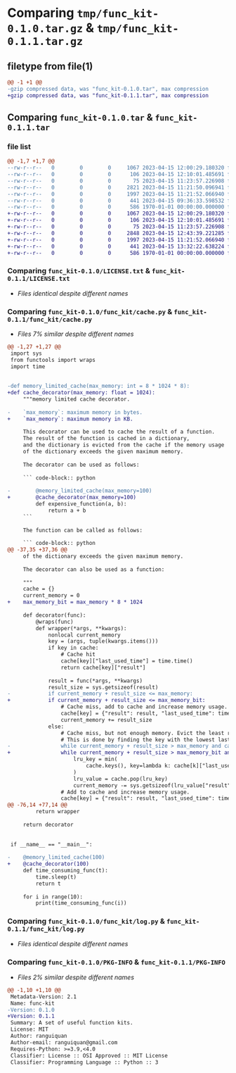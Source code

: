 # Comparing `tmp/func_kit-0.1.0.tar.gz` & `tmp/func_kit-0.1.1.tar.gz`

## filetype from file(1)

```diff
@@ -1 +1 @@
-gzip compressed data, was "func_kit-0.1.0.tar", max compression
+gzip compressed data, was "func_kit-0.1.1.tar", max compression
```

## Comparing `func_kit-0.1.0.tar` & `func_kit-0.1.1.tar`

### file list

```diff
@@ -1,7 +1,7 @@
--rw-r--r--   0        0        0     1067 2023-04-15 12:00:29.180320 func_kit-0.1.0/LICENSE.txt
--rw-r--r--   0        0        0      106 2023-04-15 12:10:01.485691 func_kit-0.1.0/README.md
--rw-r--r--   0        0        0       75 2023-04-15 11:23:57.226908 func_kit-0.1.0/func_kit/__init__.py
--rw-r--r--   0        0        0     2821 2023-04-15 11:21:50.096941 func_kit-0.1.0/func_kit/cache.py
--rw-r--r--   0        0        0     1997 2023-04-15 11:21:52.066940 func_kit-0.1.0/func_kit/log.py
--rw-r--r--   0        0        0      441 2023-04-15 09:36:33.598532 func_kit-0.1.0/pyproject.toml
--rw-r--r--   0        0        0      586 1970-01-01 00:00:00.000000 func_kit-0.1.0/PKG-INFO
+-rw-r--r--   0        0        0     1067 2023-04-15 12:00:29.180320 func_kit-0.1.1/LICENSE.txt
+-rw-r--r--   0        0        0      106 2023-04-15 12:10:01.485691 func_kit-0.1.1/README.md
+-rw-r--r--   0        0        0       75 2023-04-15 11:23:57.226908 func_kit-0.1.1/func_kit/__init__.py
+-rw-r--r--   0        0        0     2848 2023-04-15 12:43:39.221285 func_kit-0.1.1/func_kit/cache.py
+-rw-r--r--   0        0        0     1997 2023-04-15 11:21:52.066940 func_kit-0.1.1/func_kit/log.py
+-rw-r--r--   0        0        0      441 2023-04-15 13:32:22.638224 func_kit-0.1.1/pyproject.toml
+-rw-r--r--   0        0        0      586 1970-01-01 00:00:00.000000 func_kit-0.1.1/PKG-INFO
```

### Comparing `func_kit-0.1.0/LICENSE.txt` & `func_kit-0.1.1/LICENSE.txt`

 * *Files identical despite different names*

### Comparing `func_kit-0.1.0/func_kit/cache.py` & `func_kit-0.1.1/func_kit/cache.py`

 * *Files 7% similar despite different names*

```diff
@@ -1,27 +1,27 @@
 import sys
 from functools import wraps
 import time
 
 
-def memory_limited_cache(max_memory: int = 8 * 1024 * 8):
+def cache_decorator(max_memory: float = 1024):
     """memory limited cache decorator.
 
-    `max_memory`: maximum memory in bytes.
+    `max_memory`: maximum memory in KB.
 
     This decorator can be used to cache the result of a function.
     The result of the function is cached in a dictionary,
     and the dictionary is evicted from the cache if the memory usage
     of the dictionary exceeds the given maximum memory.
 
     The decorator can be used as follows:
 
     ``` code-block:: python
 
-        @memory_limited_cache(max_memory=100)
+        @cache_decorator(max_memory=100)
         def expensive_function(a, b):
             return a + b
     ```
 
     The function can be called as follows:
 
     ``` code-block:: python
@@ -37,35 +37,36 @@
     of the dictionary exceeds the given maximum memory.
 
     The decorator can also be used as a function:
 
     """
     cache = {}
     current_memory = 0
+    max_memory_bit = max_memory * 8 * 1024
 
     def decorator(func):
         @wraps(func)
         def wrapper(*args, **kwargs):
             nonlocal current_memory
             key = (args, tuple(kwargs.items()))
             if key in cache:
                 # Cache hit
                 cache[key]["last_used_time"] = time.time()
                 return cache[key]["result"]
 
             result = func(*args, **kwargs)
             result_size = sys.getsizeof(result)
-            if current_memory + result_size <= max_memory:
+            if current_memory + result_size <= max_memory_bit:
                 # Cache miss, add to cache and increase memory usage.
                 cache[key] = {"result": result, "last_used_time": time.time()}
                 current_memory += result_size
             else:
                 # Cache miss, but not enough memory. Evict the least recently used entry.
                 # This is done by finding the key with the lowest last_used_time value.
-                while current_memory + result_size > max_memory and cache:
+                while current_memory + result_size > max_memory_bit and cache:
                     lru_key = min(
                         cache.keys(), key=lambda k: cache[k]["last_used_time"]
                     )
                     lru_value = cache.pop(lru_key)
                     current_memory -= sys.getsizeof(lru_value["result"])
                 # Add to cache and increase memory usage.
                 cache[key] = {"result": result, "last_used_time": time.time()}
@@ -76,14 +77,14 @@
         return wrapper
 
     return decorator
 
 
 if __name__ == "__main__":
 
-    @memory_limited_cache(100)
+    @cache_decorator(100)
     def time_consuming_func(t):
         time.sleep(t)
         return t
 
     for i in range(10):
         print(time_consuming_func(i))
```

### Comparing `func_kit-0.1.0/func_kit/log.py` & `func_kit-0.1.1/func_kit/log.py`

 * *Files identical despite different names*

### Comparing `func_kit-0.1.0/PKG-INFO` & `func_kit-0.1.1/PKG-INFO`

 * *Files 2% similar despite different names*

```diff
@@ -1,10 +1,10 @@
 Metadata-Version: 2.1
 Name: func-kit
-Version: 0.1.0
+Version: 0.1.1
 Summary: A set of useful function kits.
 License: MIT
 Author: ranguiquan
 Author-email: ranguiquan@gmail.com
 Requires-Python: >=3.9,<4.0
 Classifier: License :: OSI Approved :: MIT License
 Classifier: Programming Language :: Python :: 3
```

